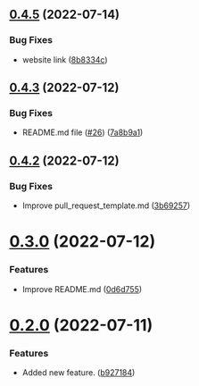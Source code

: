 ## [0.4.5](https://github.com/CryptoverseWeb3/Cryptoverse/compare/v0.4.3...v0.4.5) (2022-07-14)


### Bug Fixes

* website link ([8b8334c](https://github.com/CryptoverseWeb3/Cryptoverse/commit/8b8334cb3df1adb7297b442b2eabc1b4b44aa0d1))



## [0.4.3](https://github.com/CryptoverseWeb3/Cryptoverse/compare/v0.4.2...v0.4.3) (2022-07-12)


### Bug Fixes

* README.md file ([#26](https://github.com/CryptoverseWeb3/Cryptoverse/issues/26)) ([7a8b9a1](https://github.com/CryptoverseWeb3/Cryptoverse/commit/7a8b9a1982bdc84d2b72806c7dbd31b5f8709a30))



## [0.4.2](https://github.com/CryptoverseWeb3/Cryptoverse/compare/v0.3.0...v0.4.2) (2022-07-12)


### Bug Fixes

* Improve pull_request_template.md ([3b69257](https://github.com/CryptoverseWeb3/Cryptoverse/commit/3b6925757779a21e4da7d33baa66bc4f56d39af9))



# [0.3.0](https://github.com/CryptoverseWeb3/Cryptoverse/compare/v0.2.0...v0.3.0) (2022-07-12)


### Features

* Improve README.md ([0d6d755](https://github.com/CryptoverseWeb3/Cryptoverse/commit/0d6d755d92ea824e177cab1d79b4facd45c999dd))



# [0.2.0](https://github.com/CryptoverseWeb3/Cryptoverse/compare/v0.1.0...v0.2.0) (2022-07-11)


### Features

* Added new feature. ([b927184](https://github.com/CryptoverseWeb3/Cryptoverse/commit/b927184fc116540c0e18b2811d9616f9b4f2d755))



